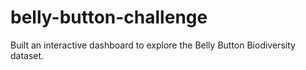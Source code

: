 # belly-button-challenge
Built an interactive dashboard to explore the Belly Button Biodiversity dataset.
